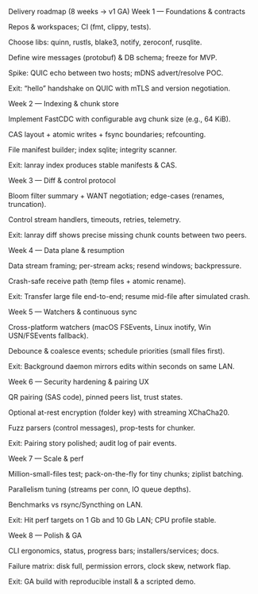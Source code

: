 Delivery roadmap (8 weeks → v1 GA) Week 1 — Foundations & contracts

Repos & workspaces; CI (fmt, clippy, tests).

Choose libs: quinn, rustls, blake3, notify, zeroconf, rusqlite.

Define wire messages (protobuf) & DB schema; freeze for MVP.

Spike: QUIC echo between two hosts; mDNS advert/resolve POC.

Exit: “hello” handshake on QUIC with mTLS and version negotiation.

Week 2 — Indexing & chunk store

Implement FastCDC with configurable avg chunk size (e.g., 64 KiB).

CAS layout + atomic writes + fsync boundaries; refcounting.

File manifest builder; index sqlite; integrity scanner.

Exit: lanray index <folder> produces stable manifests & CAS.

Week 3 — Diff & control protocol

Bloom filter summary + WANT negotiation; edge-cases (renames, truncation).

Control stream handlers, timeouts, retries, telemetry.

Exit: lanray diff shows precise missing chunk counts between two peers.

Week 4 — Data plane & resumption

Data stream framing; per-stream acks; resend windows; backpressure.

Crash-safe receive path (temp files + atomic rename).

Exit: Transfer large file end-to-end; resume mid-file after simulated crash.

Week 5 — Watchers & continuous sync

Cross-platform watchers (macOS FSEvents, Linux inotify, Win USN/FSEvents fallback).

Debounce & coalesce events; schedule priorities (small files first).

Exit: Background daemon mirrors edits within seconds on same LAN.

Week 6 — Security hardening & pairing UX

QR pairing (SAS code), pinned peers list, trust states.

Optional at-rest encryption (folder key) with streaming XChaCha20.

Fuzz parsers (control messages), prop-tests for chunker.

Exit: Pairing story polished; audit log of pair events.

Week 7 — Scale & perf

Million-small-files test; pack-on-the-fly for tiny chunks; ziplist batching.

Parallelism tuning (streams per conn, IO queue depths).

Benchmarks vs rsync/Syncthing on LAN.

Exit: Hit perf targets on 1 Gb and 10 Gb LAN; CPU profile stable.

Week 8 — Polish & GA

CLI ergonomics, status, progress bars; installers/services; docs.

Failure matrix: disk full, permission errors, clock skew, network flap.

Exit: GA build with reproducible install & a scripted demo.

